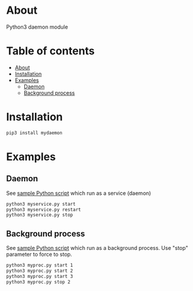 About
=====
Python3 daemon module

Table of contents
=================

- [About](#about)
- [Installation](#installation)
- [Examples](#examples)
    - [Daemon](#daemon)
    - [Background process](#background-process)

Installation
============
```bash
pip3 install mydaemon
```

Examples
========

Daemon
------
See [sample Python script](/examples/myservice.py) which run as a service (daemon)

```bash
python3 myservice.py start
python3 myservice.py restart
python3 myservice.py stop
```

Background process
------------------
See [sample Python script](/examples/myproc.py) which run as a background process.
Use "stop" parameter to force to stop.

```bash
python3 myproc.py start 1
python3 myproc.py start 2
python3 myproc.py start 3
python3 myproc.py stop 2
```
